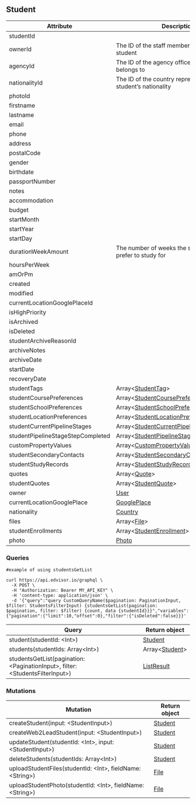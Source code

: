 ## Student

Attribute | Description
--- | ---
studentId | 
ownerId | The ID of the staff member assigned to this student
agencyId | The ID of the agency office that this student belongs to
nationalityId | The ID of the country representing the student’s nationality
photoId | 
firstname | 
lastname | 
email | 
phone | 
address | 
postalCode | 
gender | 
birthdate | 
passportNumber | 
notes | 
accommodation | 
budget | 
startMonth | 
startYear | 
startDay | 
durationWeekAmount | The number of weeks the student would prefer to study for
hoursPerWeek | 
amOrPm | 
created | 
modified | 
currentLocationGooglePlaceId | 
isHighPriority | 
isArchived | 
isDeleted | 
studentArchiveReasonId | 
archiveNotes | 
archiveDate | 
startDate | 
recoveryDate | 
studentTags | Array&lt;[StudentTag](#student-tag)&gt;
studentCoursePreferences | Array&lt;[StudentCoursePreference](#student-course-preference)&gt;
studentSchoolPreferences | Array&lt;[StudentSchoolPreference](#student-school-preference)&gt;
studentLocationPreferences | Array&lt;[StudentLocationPreference](#student-location-preference)&gt;
studentCurrentPipelineStages | Array&lt;[StudentCurrentPipelineStage](#student-current-pipeline-stage)&gt;
studentPipelineStageStepCompleted | Array&lt;[StudentPipelineStageStepCompleted](#student-pipeline-stage-step-completed)&gt;
customPropertyValues | Array&lt;[CustomPropertyValue](#custom-property-value)&gt;
studentSecondaryContacts | Array&lt;[StudentSecondaryContact](#student-secondary-contact)&gt;
studentStudyRecords | Array&lt;[StudentStudyRecord](#student-study-record)&gt;
quotes | Array&lt;[Quote](#quote)&gt;
studentQuotes | Array&lt;[StudentQuote](#student-quote)&gt;
owner | [User](#user)
currentLocationGooglePlace | [GooglePlace](#google-place)
nationality | [Country](#country)
files | Array&lt;[File](#file)&gt;
studentEnrollments | Array&lt;[StudentEnrollment](#student-enrollment)&gt;
photo | [Photo](#photo)


### Queries

```shell
#example of using studentsGetList

curl https://api.edvisor.io/graphql \
  -X POST \
  -H "Authorization: Bearer MY_API_KEY" \
  -H 'content-type: application/json' \
  -d '{"query":"query CustomQueryName($pagination: PaginationInput, $filter: StudentsFilterInput) {studentsGetList(pagination: $pagination, filter: $filter) {count, data {studentId}}}","variables":{"pagination":{"limit":10,"offset":0},"filter":{"isDeleted":false}}}'
```

Query | Return object
--- | ---
student(studentId: &lt;Int&gt;) | [Student](#student)
students(studentIds: Array&lt;Int&gt;) | Array&lt;[Student](#student)&gt;
studentsGetList(pagination: &lt;PaginationInput&gt;, filter: &lt;StudentsFilterInput&gt;) | [ListResult](#list-result)

### Mutations

Mutation | Return object
--- | ---
createStudent(input: &lt;StudentInput&gt;) | [Student](#student)
createWeb2LeadStudent(input: &lt;StudentInput&gt;) | [Student](#student)
updateStudent(studentId: &lt;Int&gt;, input: &lt;StudentInput&gt;) | [Student](#student)
deleteStudents(studentIds: Array&lt;Int&gt;) | [Student](#student)
uploadStudentFiles(studentId: &lt;Int&gt;, fieldName: &lt;String&gt;) | [File](#file)
uploadStudentPhoto(studentId: &lt;Int&gt;, fieldName: &lt;String&gt;) | [File](#file)